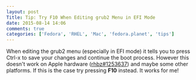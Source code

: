 ```yaml
---
layout: post
Title: Tip: Try F10 When Editing grub2 Menu in EFI Mode
date: 2015-08-14 14:06
comments: true
categories: ['Fedora', 'RHEL', 'Mac', 'fedora.planet', 'tips']
---
```


When editing the grub2 menu (especially in EFI mode) it tells you to
press Ctrl-x to save your changes and continue the boot process.
However this doesn't work on Apple hardware
([rhbz#1253637](https://bugzilla.redhat.com/show_bug.cgi?id=1253637))
and maybe some other platforms. If this is the case try pressing **F10** 
instead. It works for me!


